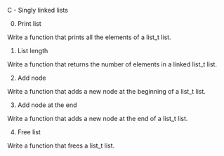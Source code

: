 C - Singly linked lists

0. Print list

Write a function that prints all the elements of a list_t list.

1. List length

Write a function that returns the number of elements in a linked list_t 
list.

2. Add node

Write a function that adds a new node at the beginning of a list_t list.

3. Add node at the end

Write a function that adds a new node at the end of a list_t list.

 4. Free list

Write a function that frees a list_t list.
